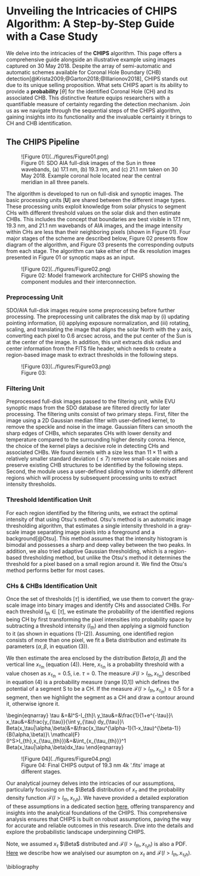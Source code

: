 <!-- 
Author(s): Shibaji Chakraborty

Disclaimer:
pyCHIPS is under the MIT license found in the root directory LICENSE.md 
Everyone is permitted to copy and distribute verbatim copies of this license 
document.

This version of the MIT Public License incorporates the terms
and conditions of MIT General Public License.
-->

# Unveiling the Intricacies of CHIPS Algorithm: A Step-by-Step Guide with a Case Study
We delve into the intricacies of the **CHIPS** algorithm. This page offers a comprehensive guide alongside an illustrative example using images captured on 30 May 2018. Despite the array of semi-automatic and automatic schemes available for Coronal Hole Boundary (CHB) detection[@Krista2009;@Garton2018;@Illarionov2018], CHIPS stands out due to its unique selling proposition. What sets CHIPS apart is its ability to provide a **probability** [$\theta$] for the identified Coronal Hole (CH) and its associated CHB. This distinctive feature equips researchers with a quantifiable measure of certainty regarding the detection mechanism. Join us as we navigate through the sequential steps of the CHIPS algorithm, gaining insights into its functionality and the invaluable certainty it brings to CH and CHB identification.

## The CHIPS Pipeline
<figure markdown>
![Figure 01](../figures/Figure01.png)
<figcaption>Figure 01: SDO AIA full-disk images of the Sun in three wavebands, (a) 17.1 nm, (b) 19.3 nm, and (c) 21.1 nm taken on 30 May 2018. Example coronal hole located near the central meridian in all three panels.</figcaption>
</figure>

The algorithm is developed to run on full-disk and synoptic images. The basic processing units [**U**] are shared between the different image types. These processing units exploit knowledge from solar physics to segment CHs with different threshold values on the solar disk and then estimate CHBs. This includes the concept that boundaries are best visible in 17.1 nm, 19.3 nm, and 21.1 nm wavebands of AIA images, and the image intensity within CHs are less than their neighboring pixels (shown in Figure 01). Four major stages of the scheme are described below, Figure 02 presents flow diagram of the algorithm, and Figure 03 presents the corresponding outputs from each stage. The algorithm can take either of the 4k resolution images presented in Figure 01 or synoptic maps as an input.
<figure markdown>
![Figure 02](../figures/Figure02.png)
<figcaption>Figure 02: Model framework architecture for CHIPS showing the component modules and their interconnection.</figcaption>
</figure>

### Preprocessing Unit
SDO/AIA full-disk images require some preprocessing before further processing. The preprocessing unit calibrates the disk map by (i) updating pointing information, (ii) applying exposure normalization, and (iii) rotating, scaling, and translating the image that aligns the solar North with the y axis, converting each pixel to 0.6 arcsec across, and the put center of the Sun is at the center of the image. In addition, this unit extracts disk radius and center information from the FITS file header, which needs to create a region-based image mask to extract thresholds in the following steps.
<figure markdown>
![Figure 03](../figures/Figure03.png)
<figcaption>Figure 03: </figcaption>
</figure>

### Filtering Unit
Preprocessed full-disk images passed to the filtering unit, while EVU synoptic maps from the SDO database are filtered directly for later processing. The filtering units consist of two  primary steps. First, filter the image using a 2D Gaussian median filter with user-defined kernel, to remove the speckle and noise in the image. Gaussian filters can smooth the sharp edges of CHBs, which separates CHs with lower density and temperature compared to the surrounding higher density corona. Hence, the choice of the kernel plays a decisive role in detecting CHs and associated CHBs. We found kernels with a size less than $11\times 11$ with a relatively smaller standard deviation ($\leq 7$) remove small-scale noises and preserve existing CHB structures to be identified by the following steps. Second, the module uses a user-defined sliding window to identify different regions which will process by subsequent processing units to extract intensity thresholds.

### Threshold Identification Unit
For each region identified by the filtering units, we extract the optimal intensity of that using Otsu's method. Otsu's method is an automatic image thresholding algorithm, that estimates a single intensity threshold in a gray-scale image separating image pixels into a foreground and a background[@Otsu]. This method assumes that the intensity histogram is bimodal and  possesses a sharp and deep valley between the two peaks. In addition, we also tried adaptive Gaussian thresholding, which is a region-based thresholding method, but unlike the Otsu's method it determines the threshold for a pixel based on a small region around it. We find the Otsu's method performs better for most cases.

### CHs & CHBs Identification Unit
Once the set of thresholds $[\tau]$ is identified, we use them to convert the gray-scale image into binary images and identify CHs and associated CHBs. For each threshold $I_{th}\in[\tau]$, we estimate the probability of the identified regions being CH by first transforming the pixel intensities into probability space by subtracting a threshold intensity ($I_{th}$) and then applying a sigmoid function to it (as shown in equations (1)-(2)). Assuming, one identified region consists of more than one pixel, we fit a Beta distribution and estimate its parameters ($\alpha, \beta$, in equation (3)).

We then estimate the area enclosed by the distribution $Beta(\alpha,\beta)$ and the vertical line $x_{\tau_{th}}$ (equation (4)). Here, $x_{\tau_{th}}$ is a probability threshold with a value chosen as $x_{\tau_{th}}=0.5$, i.e. $\tau=0$. The measure $\mathcal{F}(I>I_{th},x_{\tau_{th}})$ described in equation (4) is a probability measure (range [0,1]) which defines the potential of a segment S to be a CH. If the measure $\mathcal{F}(I>I_{th},x_{\tau_{th}})\geq 0.5$ for a segment, then we highlight the segment as a CH and draw a contour around it, otherwise ignore it.

\begin{eqnarray}
\tau &=&I^S-I_{th}\\
y_\tau&=&\frac{1}{1+e^{-\tau}}\\
x_\tau&=&\frac{y_{\tau}}{\int y_{\tau} dy_{\tau}}\\
Beta(x_\tau|\alpha,\beta)&=&\frac{x_\tau^{\alpha-1}(1-x_\tau)^{\beta-1}}{B(\alpha,\beta)}\\
\mathcal{F}(I^S>I_{th},x_{\tau_{th}})&=&\int_{x_{\tau_{th}}}^1 Beta(x_\tau|\alpha,\beta)dx_\tau
\end{eqnarray}

<figure markdown>
![Figure 04](../figures/Figure04.png)
<figcaption>Figure 04: Final CHIPS output of 19.3 nm 4k '.fits' image at different stages.</figcaption>
</figure>

Our analytical journey delves into the intricacies of our assumptions, particularly focusing on the $\Beta$ distribution of $x_{\tau}$ and the probability density function $\mathcal{F}(I>I_{th},x_{\tau_th})$. We haveve provided a detailed exploration of these assumptions in a dedicated section [here](probabilities.md), offering transparency and insights into the analytical foundations of the CHIPS. This comprehensive analysis ensures that CHIPS is built on robust assumptions, paving the way for accurate and reliable outcomes in this research. Dive into the details and explore the probabilistic landscape underpinning CHIPS.

Note, we assumed $x_{\tau}$ $\Beta$ distributed and $\mathcal{F}(I>I_{th},x_{\tau_th})$ is also a PDF. [Here](probabilities.md) we describe how we analyised our asumpton on $x_{\tau}$ and $\mathcal{F}(I>I_{th},x_{\tau_th})$.


\bibliography